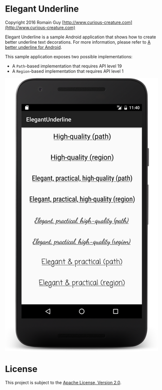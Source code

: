 Elegant Underline
========

Copyright 2016 Romain Guy
[http://www.curious-creature.com](http://www.curious-creature.com)

Elegant Underline is a sample Android application that shows how to create better
underline text decorations. For more information, please refer to
[A better underline for Android](https://medium.com/@romainguy/a-better-underline-for-android-90ba3a2e4fb#.v4xblse45).

This sample application exposes two possible implementations:

* A `Path`-based implementation that requires API level 19
* A `Region`-based implementation that requires API level 1

![Elegant underline text decorations on Android](art/elegant-underline.png)

License
===================

This project is subject to the [Apache License, Version 2.0](http://apache.org/licenses/LICENSE-2.0.html).
